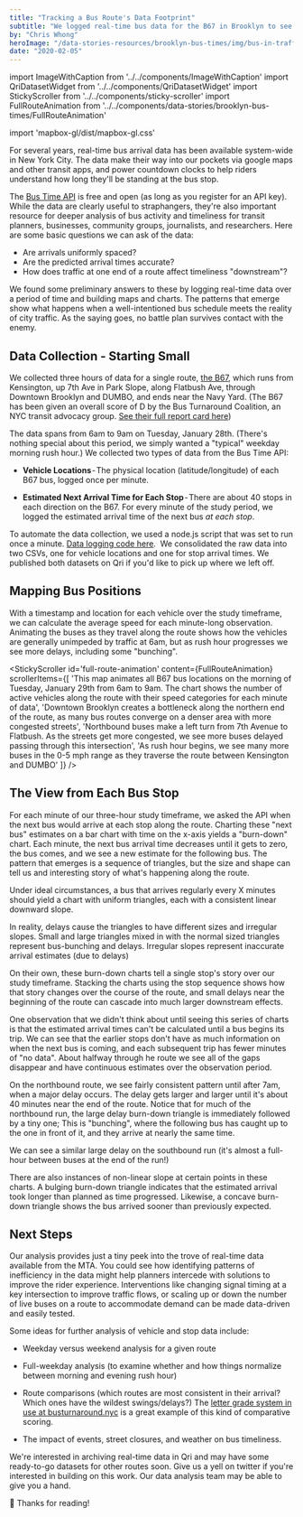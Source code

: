 ```yaml
---
title: "Tracking a Bus Route's Data Footprint"
subtitle: "We logged real-time bus data for the B67 in Brooklyn to see how the buses fare in rush hour traffic"
by: "Chris Whong"
heroImage: "/data-stories-resources/brooklyn-bus-times/img/bus-in-traffic.jpg"
date: "2020-02-05"
---
```


import ImageWithCaption from '../../components/ImageWithCaption'
import QriDatasetWidget from '../../components/QriDatasetWidget'
import StickyScroller from '../../components/sticky-scroller'
import FullRouteAnimation from '../../components/data-stories/brooklyn-bus-times/FullRouteAnimation'

import 'mapbox-gl/dist/mapbox-gl.css'


For several years, real-time bus arrival data has been available system-wide in New York City. The data make their way into our pockets via google maps and other transit apps, and power countdown clocks to help riders understand how long they'll be standing at the bus stop. 

<ImageWithCaption
  src='/data-stories-resources/brooklyn-bus-times/img/real-time-examples.png'
  caption='The Bus Time API provides the data that powers physical countdown clocks and mobile transit apps (Google Maps for iOS pictured here).  The same data are useful for research into bus performance.'
/>

The [Bus Time API](http://bustime.mta.info/wiki/Developers/Index) is free and open (as long as you register for an API key). While the data are clearly useful to straphangers, they're also important resource for deeper analysis of bus activity and timeliness for transit planners, businesses, community groups, journalists, and researchers. Here are some basic questions we can ask of the data:

- Are arrivals uniformly spaced? 
- Are the predicted arrival times accurate?
- How does traffic at one end of a route affect timeliness "downstream"?

We found some preliminary answers to these by logging real-time data over a period of time and building maps and charts. The patterns that emerge show what happens when a well-intentioned bus schedule meets the reality of city traffic. As the saying goes, no battle plan survives contact with the enemy.

## Data Collection - Starting Small

We collected three hours of data for a single route, [the B67](http://web.mta.info/nyct/bus/schedule/bkln/b067cur.pdf), which runs from Kensington, up 7th Ave in Park Slope, along Flatbush Ave, through Downtown Brooklyn and DUMBO, and ends near the Navy Yard. (The B67 has been given an overall score of D by the Bus Turnaround Coalition, an NYC transit advocacy group.  [See their full report card here](http://busturnaround.nyc/routes/b67/))
 
<ImageWithCaption
  src='/data-stories-resources/brooklyn-bus-times/img/b67_map.png'
  caption='The B67 runs from Kensington to DUMBO, with weekday service to the Brooklyn Navy Yard. Source: MTA B67/B69 Bus Schedule'
/>

The data spans from 6am to 9am on Tuesday, January 28th. (There's nothing special about this period, we simply wanted a "typical" weekday morning rush hour.) We collected two types of data from the Bus Time API:

- __Vehicle Locations__ - The physical location (latitude/longitude) of each B67 bus, logged once per minute.

- __Estimated Next Arrival Time for Each Stop__ - There are about 40 stops in each direction on the B67. For every minute of the study period, we logged the estimated arrival time of the next bus _at each stop_.

To automate the data collection, we used a node.js script that was set to run once a minute. [Data logging code here](https://github.com/qri-io/data-stories-scripts/tree/master/brooklyn-bus-times). 
We consolidated the raw data into two CSVs, one for vehicle locations and one for stop arrival times. We published both datasets on Qri if you'd like to pick up where we left off.

<QriDatasetWidget
  datasetName='chriswhong/b67_bus_locations_28_january_2020'
  title='B67 Bus Vehicle Locations - 28 January 2020'
  lastCommit='2020-01-31T10:18:36-05:00'
  size='172.2kb'
  entries={1591}
  commits={2}
  views={29}
  clones={7}
  hash='QmR5Kiy2Atbaw7EdihQCqW8R1xiG5h3iscL84sRPRD7oRG'
/>

<QriDatasetWidget
  datasetName='chriswhong/b67_stop_arrival_estimates_28_january_2020'
  title='B67 Bus Stop Arrival Estimates - 28 January 2020'
  lastCommit='2020-01-31T10:18:36-05:00'
  size='172.2kb'
  entries={1591}
  commits={2}
  views={29}
  clones={7}
  hash='QmR5Kiy2Atbaw7EdihQCqW8R1xiG5h3iscL84sRPRD7oRG'
/>


## Mapping Bus Positions

With a timestamp and location for each vehicle over the study timeframe, we can calculate the average speed for each minute-long observation. Animating the buses as they travel along the route shows how the vehicles are generally unimpeded by traffic at 6am, but as rush hour progresses we see more delays, including some "bunching".

<StickyScroller
  id='full-route-animation'
  content={FullRouteAnimation}
  scrollerItems={[
    'This map animates all B67 bus locations on the morning of Tuesday, January 29th from 6am to 9am.  The chart shows the number of active vehicles along the route with their speed categories for each minute of data',
    'Downtown Brooklyn creates a bottleneck along the northern end of the route, as many bus routes converge on a denser area with more congested streets',
    'Northbound buses make a left turn from 7th Avenue to Flatbush.  As the streets get more congested, we see more buses delayed passing through this intersection',
    'As rush hour begins, we see many more buses in the 0-5 mph range as they traverse the route between Kensington and DUMBO'
  ]}
/>

## The View from Each Bus Stop

For each minute of our three-hour study timeframe, we asked the API when the next bus would arrive at each stop along the route. Charting these "next bus" estimates on a bar chart with time on the x-axis yields a "burn-down" chart. Each minute, the next bus arrival time decreases until it gets to zero, the bus comes, and we see a new estimate for the following bus. The pattern that emerges is a sequence of triangles, but the size and shape can tell us and interesting story of what's happening along the route.

Under ideal circumstances, a bus that arrives regularly every X minutes should yield a chart with uniform triangles, each with a consistent linear downward slope. 

<ImageWithCaption
  src='/data-stories-resources/brooklyn-bus-times/img/b67_schedule.png'
  caption='The weekday northbound schedule for the B67 has buses departing about every 10 minutes with some additional runs around 8am.  The 3-hour observation period of this analysis is outlined in red.  Source: Source: MTA B67/B69 Bus Schedule'
  shadow
/>

In reality, delays cause the triangles to have different sizes and irregular slopes. Small and large triangles mixed in with the normal sized triangles represent bus-bunching and delays. Irregular slopes represent inaccurate arrival estimates (due to delays)

On their own, these burn-down charts tell a single stop's story over our study timeframe. Stacking the charts using the stop sequence shows how that story changes over the course of the route, and small delays near the beginning of the route can cascade into much larger downstream effects.

<ImageWithCaption
  src='/data-stories-resources/brooklyn-bus-times/img/bus_wait_times@2x.png'
  caption='Estimated wait times for each minute of the 3-hour observation period for each stop shows a clear pattern of exacerbated delays and bunching as delays compound along the route'
  shadow
/>

One observation that we didn't think about until seeing this series of charts is that the estimated arrival times can't be calculated until a bus begins its trip. We can see that the earlier stops don't have as much information on when the next bus is coming, and each subsequent trip has fewer minutes of "no data".  About halfway through he route we see all of the gaps disappear and have continuous estimates over the observation period.

On the northbound route, we see fairly consistent pattern until after 7am, when a major delay occurs.  The delay gets larger and larger until it's about 40 minutes near the end of the route.  Notice that for much of the northbound run, the large delay burn-down triangle is immediately followed by a tiny one; This is "bunching", where the following bus has caught up to the one in front of it, and they arrive at nearly the same time.

We can see a similar large delay on the southbound run (it's almost a full-hour between buses at the end of the run!)

There are also instances of non-linear slope at certain points in these charts.  A bulging burn-down triangle indicates that the estimated arrival took longer than planned as time progressed.  Likewise, a concave burn-down triangle shows the bus arrived sooner than previously expected.

## Next Steps

Our analysis provides just a tiny peek into the trove of real-time data available from the MTA. You could see how identifying patterns of inefficiency in the data might help planners intercede with solutions to improve the rider experience. Interventions like changing signal timing at a key intersection to improve traffic flows, or scaling up or down the number of live buses on a route to accommodate demand can be made data-driven and easily tested.

Some ideas for further analysis of vehicle and stop data include:

- Weekday versus weekend analysis for a given route

- Full-weekday analysis (to examine whether and how things normalize between morning and evening rush hour)

- Route comparisons (which routes are most consistent in their arrival? Which ones have the wildest swings/delays?) The [letter grade system in use at busturnaround.nyc](http://busturnaround.nyc/report-cards/) is a great example of this kind of comparative scoring.

- The impact of events, street closures, and weather on bus timeliness.

We're interested in archiving real-time data in Qri and may have some ready-to-go datasets for other routes soon. Give us a yell on twitter if you're interested in building on this work. Our data analysis team may be able to give you a hand.

🙏 Thanks for reading!
